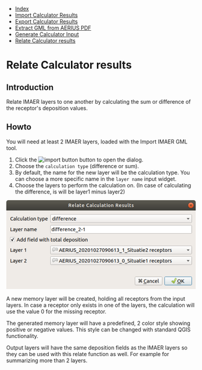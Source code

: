 * [Index](00_index.md)
* [Import Calculator Results](01_import_calc_results.md)
* [Export Calculator Results](02_export_calc_results.md)
* [Extract GML from AERIUS PDF](03_extract_gml_from_pdf.md)
* [Generate Calculator Input](04_generate_calc_input.md)
* [Relate Calculator results](05_relate_calc_results.md)

# Relate Calculator results

## Introduction

Relate IMAER layers to one another by calculating the sum or difference of the receptor's deposition values.

## Howto

You will need at least 2 IMAER layers, loaded with the Import IMAER GML tool.

1. Click the ![import button](../ImaerPlugin/relate_calc_results_dlg.png "relate calculator results") button to open the dialog.
2. Choose the `calculation type` (difference or sum).
3. By default, the name for the new layer will be the calculation type. You can choose a more specific name in the `layer name` input widget.
4. Choose the layers to perform the calculation on. (In case of calculating the difference, is will be layer1 minus layer2)

![dialog](img/relate_calc_results_dlg.png)

A new memory layer will be created, holding all receptors from the input layers. In case a receptor only exists in one of the layers, the calculation will use the value 0 for the missing receptor.

The generated memory layer will have a predefined, 2 color style showing positive or negative values. This style can be changed with standard QGIS functionality.

Output layers will have the same deposition fields as the IMAER layers so they can be used with this relate function as well. For example for summarizing more than 2 layers.

